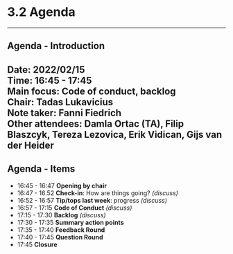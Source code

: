 # 3.2 Agenda

---
## Agenda - Introduction

Date:           2022/02/15\
Time:           16:45 - 17:45\
Main focus:     Code of conduct, backlog\
Chair:          Tadas Lukavicius\
Note taker:     Fanni Fiedrich\
Other attendees: Damla Ortac (TA), Filip Blaszcyk, Tereza Lezovica, Erik Vidican, Gijs van der Heider
---

## Agenda - Items

* 16:45 - 16:47 **Opening by chair**
* 16:47 - 16.52 **Check-in**: How are things going? *(discuss)*
* 16:52 - 16:57 **Tip/tops last week**: progress *(discuss)*
* 16:57 - 17:15 **Code of Conduct** *(discuss)*
* 17:15 - 17:30 **Backlog** *(discuss)*
* 17:30 - 17:35 **Summary action points**
* 17:35 - 17:40 **Feedback Round**
* 17:40 - 17:45 **Question Round**
* 17:45 **Closure**
